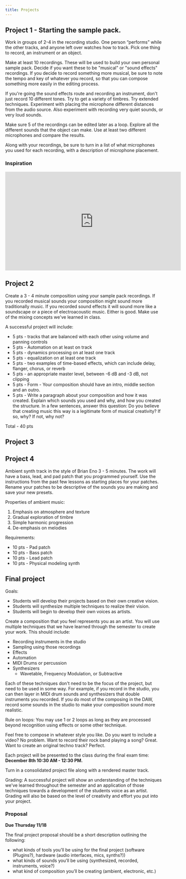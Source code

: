 ```yaml
---
title: Projects
---
```


## Project 1 - Starting the sample pack. 


Work in groups of 2-4 in the recording studio. One person “performs” while the other tracks, and anyone left over watches how to track. Pick one thing to record, an instrument or an object. 

Make at least 10 recordings. These will be used to build your own personal sample pack. Decide if you want these to be "musical" or "sound effects" recordings. If you decide to record something more musical, be sure to note the tempo and key of whatever you record, so that you can compose something more easily in the editing process. 

If you're going the sound effects route and recording an instrument, don't just record 10 different tones. Try to get a variety of timbres. Try extended techniques. Experiment with placing the microphone different distances from the audio source. Also experiment with recording very quiet sounds, or very loud sounds. 

Make sure 5 of the recordings can be edited later as a loop. Explore all the different sounds that the object can make. Use at least two different microphones and compare the results.

Along with your recordings, be sure to turn in a list of what microphones you used for each recording, with a description of microphone placement. 

### Inspiration 

<iframe width="560" height="315" src="https://www.youtube.com/embed/fY-ZoVMwGKM" title="YouTube video player" frameborder="0" allow="accelerometer; autoplay; clipboard-write; encrypted-media; gyroscope; picture-in-picture" allowfullscreen></iframe>


## Project 2

Create a 3 - 4 minute composition using your sample pack recordings. If you recorded musical sounds your composition might sound more traditionally music. If you recorded sound effects it will sound more like a soundscape or a piece of electroacoustic music. Either is good. Make use of the mixing concepts we've learned in class. 

A successful project will include: 
* 5 pts - tracks that are balanced with each other using volume and panning controls 
* 5 pts - Automation on at least on track
* 5 pts - dynamics processing on at least one track
* 5 pts - equalization on at least one track
* 5 pts - two examples of time-based effects, which can include delay, flanger, chorus, or reverb 
* 5 pts - an appropriate master level, between -6 dB and -3 dB, not clipping
* 5 pts - Form - Your composition should have an intro, middle section and an outro. 
* 5 pts - Write a paragraph about your composition and how it was created. Explain which sounds you used and why, and how you created the structure. In a few sentences, answer this question: Do you believe that creating music this way is a legitimate form of musical creativity? If so, why? If not, why not?

Total - 40 pts 

## Project 3 

## Project 4 

Ambient synth track in the style of Brian Eno 3 - 5 minutes. The work will have a bass, lead, and pad patch that you programmed yourself. Use the instructions from the past few lessons as starting places for your patches. Rename your patches to be descriptive of the sounds you are making and save your new presets. 

   Properties of ambient music: 
   1. Emphasis on atmosphere and texture 
   2. Gradual exploration of timbre 
   3. Simple harmonic progression 
   4. De-emphasis on melodies 

   Requirements:
   * 10 pts - Pad patch
   * 10 pts - Bass patch
   * 10 pts - Lead patch
   * 10 pts - Physical modeling synth


<h2 id="final">Final project</h2>

Goals: 

* Students will develop their projects based on their own creative vision.
* Students will synthesize multiple techniques to realize their vision. 
* Students will begin to develop their own voices as artists.

Create a composition that you feel represents you as an artist. You will use multiple techniques that we have learned through the semester to create your work. This should include: 

* Recording instruments in the studio 
* Sampling using those recordings
* Effects 
* Automation 
* MIDI Drums or percussion
* Synthesizers
   * Wavetable, Frequency Modulation, or Subtractive 

Each of these techniques don't need to be the focus of the project, but need to be used in some way. For example, if you record in the studio, you can then layer in MIDI drum sounds and synthesizers that double instruments you recorded. If you do most of the composing in the DAW, record some sounds in the studio to make your composition sound more realistic.

Rule on loops: You may use 1 or 2 loops as long as they are processed beyond recognition using effects or some other technique.

Feel free to compose in whatever style you like. Do you want to include a video? No problem. Want to record their rock band playing a song? Great. Want to create an original techno track? Perfect.

Each project will be presented to the class during the final exam time: **December 8th 10:30 AM - 12:30 PM.**

Turn in a consolidated project file along with a rendered master track.

Grading: A successful project will show an understanding of the techniques we've learned throughout the semester and an application of those techniques towards a development of the students voice as an artist. Grading will also be based on the level of creativity and effort you put into your project.  

### Proposal 

**Due Thursday 11/18**

The final project proposal should be a short description outlining the following:

* what kinds of tools you’ll be using for the final project (software (Plugins?), hardware (audio interfaces, mics, synths?))
* what kinds of sounds you’ll be using (synthesized, recorded, instruments, voice?)
* what kind of composition you’ll be creating (ambient, electronic, etc.)


